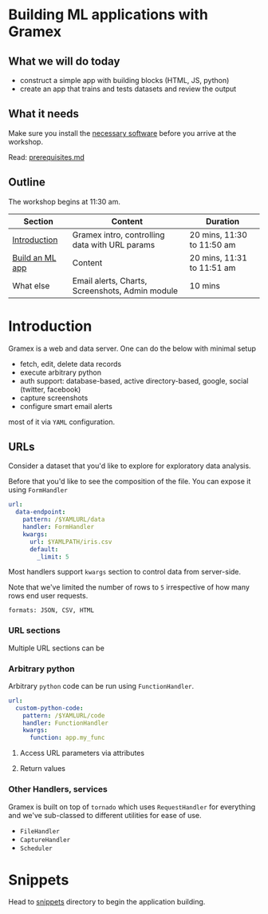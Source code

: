 
# Building ML applications with Gramex

## What we will do today

- construct a simple app with building blocks (HTML, JS, python)
- create an app that trains and tests datasets and review the output

## What it needs

Make sure you install the [necessary software](prerequisites.md) before you arrive at the workshop.

Read: [prerequisites.md](prerequisites.md)

## Outline

The workshop begins at 11:30 am.

| Section | Content | Duration |
| ------- | ------- | -------- |
| [Introduction](#introduction) | Gramex intro, controlling data with URL params | 20 mins, 11:30 to 11:50 am |
| [Build an ML app](#ml-application) | Content | 20 mins, 11:31 to 11:51 am |
| What else | Email alerts, Charts, Screenshots, Admin module | 10 mins |

# Introduction

Gramex is a web and data server. One can do the below with minimal setup

- fetch, edit, delete data records
- execute arbitrary python
- auth support: database-based, active directory-based, google, social (twitter, facebook)
- capture screenshots
- configure smart email alerts

most of it via `YAML` configuration.

## URLs

Consider a dataset that you'd like to explore for exploratory data analysis.

Before that you'd like to see the composition of the file. You can expose it using `FormHandler`

```YAML
url:
  data-endpoint:
    pattern: /$YAMLURL/data
    handler: FormHandler
    kwargs:
      url: $YAMLPATH/iris.csv
      default:
        _limit: 5
```

Most handlers support `kwargs` section to control data from server-side.

Note that we've limited the number of rows to `5` irrespective of how many rows end user requests.

```
formats: JSON, CSV, HTML
```

### URL sections
Multiple URL sections can be 

### Arbitrary python
Arbitrary `python` code can be run using `FunctionHandler`.

```YAML
url:
  custom-python-code:
    pattern: /$YAMLURL/code
    handler: FunctionHandler
    kwargs:
      function: app.my_func
```

1. Access URL parameters via attributes

2. Return values


### Other Handlers, services

Gramex is built on top of `tornado` which uses `RequestHandler` for everything and we've sub-classed to different utilities for ease of use.

- `FileHandler`
- `CaptureHandler`
- `Scheduler`

# Snippets

Head to [snippets](snippets) directory to begin the application building.
